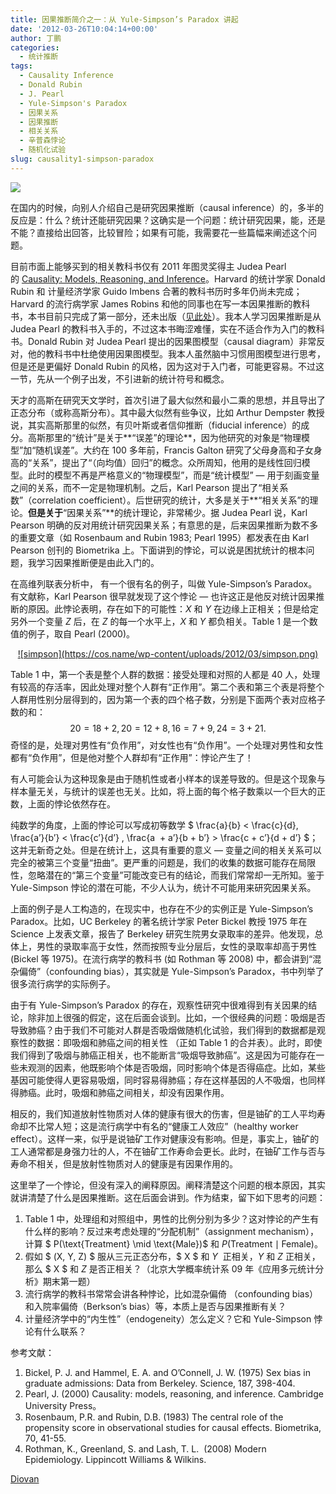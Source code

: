 ```yaml
---
title: 因果推断简介之一：从 Yule-Simpson’s Paradox 讲起
date: '2012-03-26T10:04:14+00:00'
author: 丁鹏
categories:
  - 统计推断
tags:
  - Causality Inference
  - Donald Rubin
  - J. Pearl
  - Yule-Simpson's Paradox
  - 因果关系
  - 因果推断
  - 相关关系
  - 辛普森悖论
  - 随机化试验
slug: causality1-simpson-paradox
---
```


![](https://cos.name/wp-content/uploads/2012/03/causality2-cover.jpg)

在国内的时候，向别人介绍自己是研究因果推断（causal inference）的，多半的反应是：什么？统计还能研究因果？这确实是一个问题：统计研究因果，能，还是不能？直接给出回答，比较冒险；如果有可能，我需要花一些篇幅来阐述这个问题。

目前市面上能够买到的相关教科书仅有 2011 年图灵奖得主 Judea Pearl 的 <a href="http://bayes.cs.ucla.edu/BOOK-2K/" target="_blank">Causality: Models, Reasoning, and Inference</a>。Harvard 的统计学家 Donald Rubin 和 计量经济学家 Guido Imbens 合著的教科书历时多年仍尚未完成；Harvard 的流行病学家 James Robins 和他的同事也在写一本因果推断的教科书，本书目前只完成了第一部分，还未出版（<a href="http://www.hsph.harvard.edu/faculty/miguel-hernan/causal-inference-book/" target="_blank">见此处</a>）。我本人学习因果推断是从 Judea Pearl 的教科书入手的，不过这本书晦涩难懂，实在不适合作为入门的教科书。Donald Rubin 对 Judea Pearl 提出的因果图模型（causal diagram）非常反对，他的教科书中杜绝使用因果图模型。我本人虽然脑中习惯用图模型进行思考，但是还是更偏好 Donald Rubin 的风格，因为这对于入门者，可能更容易。不过这一节，先从一个例子出发，不引进新的统计符号和概念。

天才的高斯在研究天文学时，首次引进了最大似然和最小二乘的思想，并且导出了正态分布（或称高斯分布）。其中最大似然有些争议，比如 Arthur Dempster 教授说，其实高斯那里的似然，有贝叶斯或者信仰推断（fiducial inference）的成分。高斯那里的“统计”是关于**“误差”的理论**，因为他研究的对象是“物理模型”加“随机误差”。大约在 100 多年前，Francis Galton 研究了父母身高和子女身高的“关系”，提出了“（向均值）回归”的概念。众所周知，他用的是线性回归模型。此时的模型不再是严格意义的“物理模型”，而是“统计模型” — 用于刻画变量之间的关系，而不一定是物理机制。之后，Karl Pearson 提出了“相关系数”（correlation coefficient）。后世研究的统计，大多是关于**“相关关系”的理论。**但是关于**“因果关系”**的统计理论，非常稀少。据 Judea Pearl 说，Karl Pearson 明确的反对用统计研究因果关系；有意思的是，后来因果推断为数不多的重要文章（如 Rosenbaum and Rubin 1983; Pearl 1995）都发表在由 Karl Pearson 创刊的 Biometrika 上。下面讲到的悖论，可以说是困扰统计的根本问题，我学习因果推断便是由此入门的。

在高维列联表分析中， 有一个很有名的例子，叫做 Yule-Simpson’s Paradox。有文献称，Karl Pearson 很早就发现了这个悖论 — 也许这正是他反对统计因果推断的原因。此悖论表明，存在如下的可能性：$X$ 和 $Y$ 在边缘上正相关；但是给定另外一个变量 $Z$ 后，在 $Z$ 的每一个水平上，$X$ 和 $Y$ 都负相关。Table 1 是一个数值的例子，取自 Pearl (2000)。

<p style="text-align: center">
  <a href="https://cos.name/wp-content/uploads/2012/03/simpson.png">![simpson](https://cos.name/wp-content/uploads/2012/03/simpson.png)</a>
</p>

Table 1 中，第一个表是整个人群的数据：接受处理和对照的人都是 40 人，处理有较高的存活率，因此处理对整个人群有“正作用”。第二个表和第三个表是将整个人群用性别分层得到的，因为第一个表的四个格子数，分别是下面两个表对应格子数的和： $$20 = 18+2, 20 = 12+8, 16 = 7+9, 24 = 3+21.$$ 奇怪的是，处理对男性有“负作用”，对女性也有“负作用”。一个处理对男性和女性都有“负作用”，但是他对整个人群却有“正作用”：悖论产生了！

有人可能会认为这种现象是由于随机性或者小样本的误差导致的。但是这个现象与样本量无关，与统计的误差也无关。比如，将上面的每个格子数乘以一个巨大的正数，上面的悖论依然存在。

纯数学的角度，上面的悖论可以写成初等数学 $ \frac{a}{b} < \frac{c}{d}, \frac{a’}{b’} < \frac{c’}{d’} , \frac{a  + a’}{b + b’} > \frac{c + c’}{d + d’} $；这并无新奇之处。但是在统计上，这具有重要的意义 — 变量之间的相关关系可以完全的被第三个变量“扭曲”。更严重的问题是，我们的收集的数据可能存在局限性，忽略潜在的“第三个变量”可能改变已有的结论，而我们常常却一无所知。鉴于 Yule-Simpson 悖论的潜在可能，不少人认为，统计不可能用来研究因果关系。

上面的例子是人工构造的，在现实中，也存在不少的实例正是 Yule-Simpson’s Paradox。比如，UC Berkeley 的著名统计学家 Peter Bickel 教授 1975 年在 Science 上发表文章，报告了 Berkeley 研究生院男女录取率的差异。他发现，总体上，男性的录取率高于女性，然而按照专业分层后，女性的录取率却高于男性 (Bickel 等 1975)。在流行病学的教科书 (如 Rothman 等 2008) 中，都会讲到“混杂偏倚”（confounding bias），其实就是 Yule-Simpson’s Paradox，书中列举了很多流行病学的实际例子。

由于有 Yule-Simpson’s Paradox 的存在，观察性研究中很难得到有关因果的结论，除非加上很强的假定，这在后面会谈到。比如，一个很经典的问题：吸烟是否导致肺癌？由于我们不可能对人群是否吸烟做随机化试验，我们得到的数据都是观察性的数据：即吸烟和肺癌之间的相关性 （正如 Table 1 的合并表）。此时，即使我们得到了吸烟与肺癌正相关，也不能断言“吸烟导致肺癌”。这是因为可能存在一些未观测的因素，他既影响个体是否吸烟，同时影响个体是否得癌症。比如，某些基因可能使得人更容易吸烟，同时容易得肺癌；存在这样基因的人不吸烟，也同样得肺癌。此时，吸烟和肺癌之间相关，却没有因果作用。

相反的，我们知道放射性物质对人体的健康有很大的伤害，但是铀矿的工人平均寿命却不比常人短；这是流行病学中有名的“健康工人效应”（healthy worker effect）。这样一来，似乎是说铀矿工作对健康没有影响。但是，事实上，铀矿的工人通常都是身强力壮的人，不在铀矿工作寿命会更长。此时，在铀矿工作与否与寿命不相关，但是放射性物质对人的健康是有因果作用的。

这里举了一个悖论，但没有深入的阐释原因。阐释清楚这个问题的根本原因，其实就讲清楚了什么是因果推断。这在后面会讲到。作为结束，留下如下思考的问题：

  1. Table 1 中，处理组和对照组中，男性的比例分别为多少？这对悖论的产生有什么样的影响？反过来考虑处理的“分配机制”（assignment mechanism），计算 $ P(\text{Treatment} \mid \text{Male})$ 和 $P(\text{Treatment} \mid \text{Female})  $。
  2. 假如 $ (X, Y, Z) $ 服从三元正态分布，$ X $ 和 $ Y$  正相关，$ Y$ 和 $ Z$ 正相关，那么 $ X $ 和 $ Z$ 是否正相关？（北京大学概率统计系 09 年《应用多元统计分析》期末第一题）
  3. 流行病学的教科书常常会讲各种悖论，比如混杂偏倚 （confounding bias）和入院率偏倚（Berkson’s bias）等，本质上是否与因果推断有关？
  4. 计量经济学中的“内生性”（endogeneity）怎么定义？它和 Yule-Simpson 悖论有什么联系？

参考文献：

  1. Bickel, P. J. and Hammel, E. A. and O’Connell, J. W. (1975) Sex bias in graduate admissions: Data from Berkeley. Science, 187, 398-404.
  2. Pearl, J. (2000) Causality: models, reasoning, and inference. Cambridge University Press。
  3. Rosenbaum, P.R. and Rubin, D.B. (1983) The central role of the propensity score in observational studies for causal effects. Biometrika, 70, 41-55.
  4. Rothman, K., Greenland, S. and Lash, T. L.  (2008) Modern Epidemiology. Lippincott Williams & Wilkins.

[Diovan](http://cvsonlinepharmacystore.com/products/diovan.htm)
